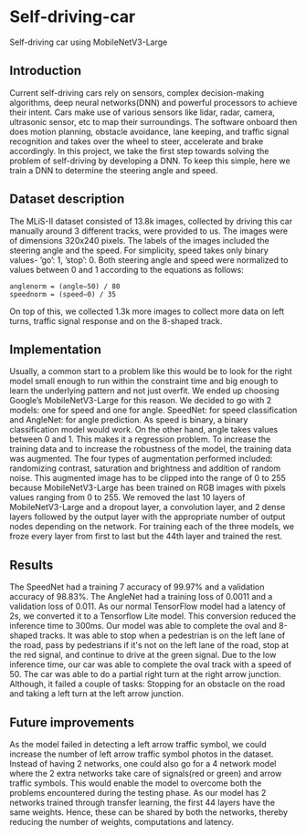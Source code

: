 # Self-driving-car
Self-driving car using MobileNetV3-Large

## Introduction
Current self-driving cars rely on sensors, complex decision-making algorithms, deep neural networks(DNN) and powerful processors to achieve their intent. Cars make use of various sensors like lidar, radar, camera, ultrasonic sensor, etc to map their surroundings. The software onboard then does motion planning, obstacle avoidance, lane keeping, and traffic signal recognition and takes over the wheel to steer, accelerate and brake accordingly. In this project, we take the first step towards solving the problem of self-driving by developing a DNN. To keep this simple, here we train a DNN to determine the steering angle and speed.

## Dataset description
The MLiS-II dataset consisted of 13.8k images, collected by driving this car manually around 3 different tracks, were provided to us. The images were of dimensions 320x240 pixels. The labels of the images included the steering angle and the speed. For simplicity, speed takes only binary values- ’go’: 1, ’stop’: 0. Both steering angle and speed were normalized to values between 0 and 1 according to the equations as follows: 

    anglenorm = (angle−50) / 80 
    speednorm = (speed−0) / 35 
                                                                    
On top of this, we collected 1.3k more images to collect more data on left turns, traffic signal response and on the 8-shaped track.

## Implementation
Usually, a common start to a problem like this would be to look for the right model small enough to run within the constraint time and big enough to learn the underlying pattern and not just overfit. We ended up choosing Google’s MobileNetV3-Large for this reason. We decided to go with 2 models: one for speed and one for angle. SpeedNet: for speed classification and AngleNet: for angle prediction. As speed is binary, a binary classification model would work. On the other hand, angle takes values between 0 and 1. This makes it a regression problem. To increase the training data and to increase the robustness of the model, the training data was augmented. The four types of augmentation performed included: randomizing contrast, saturation and brightness and addition of random noise. This augmented image has to be clipped into the range of 0 to 255 because MobileNetV3-Large has been trained on RGB images with pixels values ranging from 0 to 255. We removed the last 10 layers of MobileNetV3-Large and a dropout layer, a convolution layer, and 2 dense layers followed by the output layer with the appropriate number of output nodes depending on the network. For training each of the three models, we froze every layer from first to last but the 44th layer and trained the rest. 

## Results
The SpeedNet had a training 7 accuracy of 99.97% and a validation accuracy of 98.83%. The AngleNet had a training loss of 0.0011 and a validation loss of 0.011. As our normal TensorFlow model had a latency of 2s, we converted it to a Tensorflow Lite model. This conversion reduced the inference time to 300ms. Our model was able to complete the oval and 8-shaped tracks. It was able to stop when a pedestrian is on the left lane of the road, pass by pedestrians if it's not on the left lane of the road, stop at the red signal, and continue to drive at the green signal. Due to the low inference time, our car was able to complete the oval track with a speed of 50. The car was able to do a partial right turn at the right arrow junction. Although, it failed a couple of tasks: Stopping for an obstacle on the road and taking a left turn at the left arrow junction.

## Future improvements
As the model failed in detecting a left arrow traffic symbol, we could increase the number of left arrow traffic symbol photos in the dataset. Instead of having 2 networks, one could also go for a 4 network model where the 2 extra networks take care of signals(red or green) and arrow traffic symbols. This would enable the model to overcome both the problems encountered during the testing phase. As our model has 2 networks trained through transfer learning, the first 44 layers have the same weights. Hence, these can be shared by both the networks, thereby reducing the number of weights, computations and latency. 
